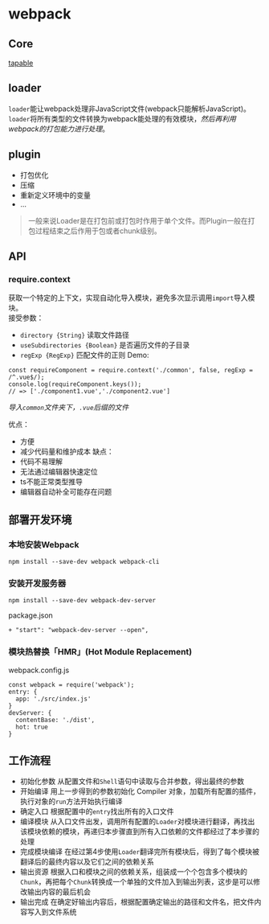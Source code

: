 # webpack
## Core
[tapable](https://juejin.cn/post/6924597386572464142?utm_source=gold_browser_extension)
## loader
`loader`能让webpack处理非JavaScript文件(webpack只能解析JavaScript)。`loader`将所有类型的文件转换为webpack能处理的有效模块，*然后再利用webpack的打包能力进行处理*。
## plugin
+ 打包优化
+ 压缩
+ 重新定义环境中的变量
+ ...

> 一般来说Loader是在打包前或打包时作用于单个文件。而Plugin一般在打包过程结束之后作用于包或者chunk级别。

## API

### require.context
获取一个特定的上下文，实现自动化导入模块，避免多次显示调用`import`导入模块。  
接受参数：  
+ `directory {String}`
读取文件路径
+ `useSubdirectories {Boolean}`
是否遍历文件的子目录
+ `regExp {RegExp}`
匹配文件的正则
Demo: 
```
const requireComponent = require.context('./common', false, regExp = /^.vue$/);
console.log(requireComponent.keys());
// => ['./component1.vue','./component2.vue']
```
*导入`common`文件夹下，`.vue`后缀的文件*

优点：
+ 方便
+ 减少代码量和维护成本
缺点：
+ 代码不易理解
+ 无法通过编辑器快速定位
+ ts不能正常类型推导
+ 编辑器自动补全可能存在问题

## 部署开发环境
### 本地安装Webpack
```
npm install --save-dev webpack webpack-cli
```

### 安装开发服务器
```
npm install --save-dev webpack-dev-server
```
package.json
```
+ "start": "webpack-dev-server --open",
```

### 模块热替换「HMR」(Hot Module Replacement)
webpack.config.js
```
const webpack = require('webpack');
entry: {
  app: './src/index.js'
}
devServer: {
  contentBase: './dist',
  hot: true
}
```

## 工作流程
- 初始化参数
从配置文件和`Shell`语句中读取与合并参数，得出最终的参数
- 开始编译
用上一步得到的参数初始化 Compiler 对象，加载所有配置的插件，执行对象的`run`方法开始执行编译
- 确定入口
根据配置中的`entry`找出所有的入口文件
- 编译模块
从入口文件出发，调用所有配置的`Loader`对模块进行翻译，再找出该模块依赖的模块，再递归本步骤直到所有入口依赖的文件都经过了本步骤的处理
- 完成模块编译
在经过第4步使用`Loader`翻译完所有模块后，得到了每个模块被翻译后的最终内容以及它们之间的依赖关系
- 输出资源
根据入口和模块之间的依赖关系，组装成一个个包含多个模块的`Chunk`，再把每个`Chunk`转换成一个单独的文件加入到输出列表，这步是可以修改输出内容的最后机会
- 输出完成
在确定好输出内容后，根据配置确定输出的路径和文件名，把文件内容写入到文件系统